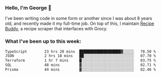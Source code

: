 ### Hello, I'm George 👋

I've been writing code in some form or another since I was about 8 years old, and recently made it my full-time job. On top of this, I maintain [Recipe Buddy](https://github.com/georgegebbett/recipe-buddy), a recipe scraper that interfaces with Grocy.  

<!--
**georgegebbett/georgegebbett** is a ✨ _special_ ✨ repository because its `README.md` (this file) appears on your GitHub profile.

Here are some ideas to get you started:

- 🔭 I’m currently working on ...
- 🌱 I’m currently learning ...
- 👯 I’m looking to collaborate on ...
- 🤔 I’m looking for help with ...
- 💬 Ask me about ...
- 📫 How to reach me: ...
- 😄 Pronouns: ...
- ⚡ Fun fact: ...
-->

### What I've been up to this week:
<!--START_SECTION:waka-->

```txt
TypeScript        23 hrs 28 mins  ███████████████████▓░░░░░   78.50 %
JSON              2 hrs 18 mins   ██░░░░░░░░░░░░░░░░░░░░░░░   07.70 %
Terraform         1 hr 7 mins     █░░░░░░░░░░░░░░░░░░░░░░░░   03.75 %
SQL               48 mins         ▓░░░░░░░░░░░░░░░░░░░░░░░░   02.71 %
Prisma            44 mins         ▓░░░░░░░░░░░░░░░░░░░░░░░░   02.46 %
```

<!--END_SECTION:waka-->
